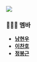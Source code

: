 <img src="https://user-images.githubusercontent.com/34447105/90772301-6ecb3280-e32f-11ea-9d8c-76317b32ccaa.jpeg">

### 👨‍👨‍👦 멤바
- **[남현우](https://github.com/woowa-techcamp-2020/bmart-9/wiki/%EC%A0%80%EA%B8%80%EB%A7%81)**  
- **[이찬호](https://github.com/woowa-techcamp-2020/bmart-9/wiki/%EA%B3%A8%EB%A6%AC%EC%95%97)**  
- **[정봉근](https://github.com/woowa-techcamp-2020/bmart-9/wiki/%EC%98%B5%EC%A0%80%EB%B2%84)**
